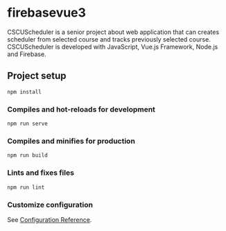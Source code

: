 # firebasevue3
CSCUScheduler is a senior project about web application that can creates scheduler from selected course and tracks previously selected course. CSCUScheduler is developed with JavaScript, Vue.js Framework, Node.js and Firebase.

## Project setup
```
npm install
```

### Compiles and hot-reloads for development
```
npm run serve
```

### Compiles and minifies for production
```
npm run build
```

### Lints and fixes files
```
npm run lint
```

### Customize configuration
See [Configuration Reference](https://cli.vuejs.org/config/).
